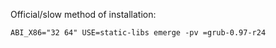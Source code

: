 Official/slow method of installation:

```
ABI_X86="32 64" USE=static-libs emerge -pv =grub-0.97-r24
```
